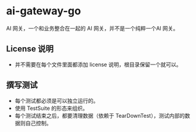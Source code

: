 # ai-gateway-go
AI 网关，一个和业务整合在一起的 AI 网关，并不是一个纯粹一个AI 网关。

## License 说明
- 并不需要在每个文件里面都添加 license 说明，根目录保留一个就可以。
## 撰写测试
- 每个测试都必须是可以独立运行的。
- 使用 TestSuite 的形态来组织。
- 每个测试结束之后，都要清理数据（依赖于 TearDownTest），测试内部的数据则自己控制。
